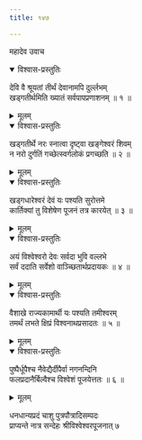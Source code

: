 ```yaml
---
title: १४७

---
```

महादेव उवाच  

<details open><summary>विश्वास-प्रस्तुतिः</summary>

देवि वै श्रूयतां तीर्थं देवानामपि दुर्ल्लभम्  
खड्गतीर्थमिति ख्यातं सर्वपापप्रणाशनम् ॥ १ ॥
</details>

<details><summary>मूलम्</summary>

देवि वै श्रूयतां तीर्थं देवानामपि दुर्ल्लभम्  
खड्गतीर्थमिति ख्यातं सर्वपापप्रणाशनम् ॥ १ ॥
</details>



<details open><summary>विश्वास-प्रस्तुतिः</summary>

खड्गतीर्थे नरः स्नात्वा दृष्ट्वा खङ्गेश्वरं शिवम्  
न नरो दुर्गतिं गच्छेत्स्वर्गलोकं प्रगच्छति ॥ २ ॥
</details>

<details><summary>मूलम्</summary>

खड्गतीर्थे नरः स्नात्वा दृष्ट्वा खङ्गेश्वरं शिवम्  
न नरो दुर्गतिं गच्छेत्स्वर्गलोकं प्रगच्छति ॥ २ ॥
</details>



<details open><summary>विश्वास-प्रस्तुतिः</summary>

खड्गधारेश्वरं देवं यः पश्यति सुरोत्तमे  
कार्तिक्यां तु विशेषेण पूजनं तत्र कारयेत् ॥ ३ ॥
</details>

<details><summary>मूलम्</summary>

खड्गधारेश्वरं देवं यः पश्यति सुरोत्तमे  
कार्तिक्यां तु विशेषेण पूजनं तत्र कारयेत् ॥ ३ ॥
</details>



<details open><summary>विश्वास-प्रस्तुतिः</summary>

अयं विश्वेश्वरो देवः सर्वदा भुवि वल्लभे  
सर्वं ददाति सर्वेशो वाञ्च्छितार्थप्रदायकः ॥ ४ ॥
</details>

<details><summary>मूलम्</summary>

अयं विश्वेश्वरो देवः सर्वदा भुवि वल्लभे  
सर्वं ददाति सर्वेशो वाञ्च्छितार्थप्रदायकः ॥ ४ ॥
</details>



<details open><summary>विश्वास-प्रस्तुतिः</summary>

वैशाखे राज्यकामार्थी यः पश्यति तमीश्वरम्  
तमर्थं लभते क्षिप्रं विश्वनाथप्रसादतः ॥ ५ ॥
</details>

<details><summary>मूलम्</summary>

वैशाखे राज्यकामार्थी यः पश्यति तमीश्वरम्  
तमर्थं लभते क्षिप्रं विश्वनाथप्रसादतः ॥ ५ ॥
</details>



<details open><summary>विश्वास-प्रस्तुतिः</summary>

पुष्पैर्धूपैश्च नैवेद्यैर्दीपैर्वा नगनन्दिनि  
फलप्रदानैर्बिल्वैश्च विश्वेशं पूजयेत्ततः ॥ ६ ॥
</details>

<details><summary>मूलम्</summary>

पुष्पैर्धूपैश्च नैवेद्यैर्दीपैर्वा नगनन्दिनि  
फलप्रदानैर्बिल्वैश्च विश्वेशं पूजयेत्ततः ॥ ६ ॥
</details>


धनधान्यप्रदं चाशु पुत्रपौत्रादिसम्पदः  
प्राप्यन्ते नात्र सन्देहः श्रीविश्वेश्वरपूजनात् ७